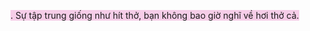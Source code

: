 <span style="background:rgba(240, 167, 216, 0.55)">. Sự tập trung giống như hít thở, bạn không bao giờ nghĩ về hơi thở cả.</span> 
